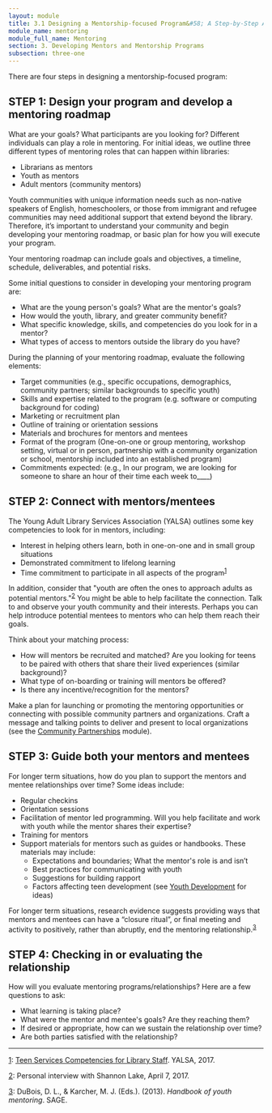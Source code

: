 ```yaml
---
layout: module
title: 3.1 Designing a Mentorship-focused Program&#58; A Step-by-Step Approach
module_name: mentoring
module_full_name: Mentoring
section: 3. Developing Mentors and Mentorship Programs
subsection: three-one
---
```


There are four steps in designing a mentorship-focused program:

## STEP 1: Design your program and develop a mentoring roadmap 

What are your goals? What participants are you looking for? Different individuals can play a role in mentoring. For initial ideas, we outline three different types of mentoring roles that can happen within libraries:  

- Librarians as mentors  
- Youth as mentors 
- Adult mentors (community mentors) 

Youth communities with unique information needs such as non-native speakers of English, homeschoolers, or those from immigrant and refugee communities may need additional support that extend beyond the library. Therefore, it’s important to understand your community and begin developing your mentoring roadmap, or basic plan for how you will execute your program.  

Your mentoring roadmap can include goals and objectives, a timeline, schedule, deliverables, and potential risks. 

Some initial questions to consider in developing your mentoring program are: 

- What are the young person's goals? What are the mentor's goals? 
- How would the youth, library, and greater community benefit? 
- What specific knowledge, skills, and competencies do you look for in a mentor? 
- What types of access to mentors outside the library do you have? 

During the planning of your mentoring roadmap, evaluate the following elements: 

- Target communities (e.g., specific occupations, demographics, community partners; similar backgrounds to specific youth) 
- Skills and expertise related to the program (e.g. software or computing background for coding) 
- Marketing or recruitment plan 
- Outline of training or orientation sessions 
- Materials and brochures for mentors and mentees 
- Format of the program (One-on-one or group mentoring, workshop setting, virtual or in person, partnership with a community organization or school, mentorship included into an established program) 
- Commitments expected: (e.g., In our program, we are looking for someone to share an hour of their time each week to____) 

## STEP 2: Connect with mentors/mentees

The Young Adult Library Services Association (YALSA) outlines some key competencies to look for in mentors, including: 

- Interest in helping others learn, both in one-on-one and in small group situations 
- Demonstrated commitment to lifelong learning 
- Time commitment to participate in all aspects of the program<sup><a name="1" href="#fn1">1</a></sup>

In addition, consider that "youth are often the ones to approach adults as potential mentors."<sup><a name="2" href="#fn2">2</a></sup> You might be able to help facilitate the connection. Talk to and observe your youth community and their interests. Perhaps you can help introduce potential mentees to mentors who can help them reach their goals. 

Think about your matching process: 

- How will mentors be recruited and matched? Are you looking for teens to be paired with others that share their lived experiences (similar background)?  
- What type of on-boarding or training will mentors be offered? 
- Is there any incentive/recognition for the mentors? 

Make a plan for launching or promoting the mentoring opportunities or connecting with possible community partners and organizations. Craft a message and talking points to deliver and present to local organizations (see the [Community Partnerships](../partnerships/index.html) module). 

## STEP 3: Guide both your mentors and mentees

For longer term situations, how do you plan to support the mentors and mentee relationships over time? Some ideas include: 

- Regular checkins 
- Orientation sessions 
- Facilitation of mentor led programming. Will you help facilitate and work with youth while the mentor shares their expertise? 
- Training for mentors 
- Support materials for mentors such as guides or handbooks. These materials may include: 
  - Expectations and boundaries; What the mentor's role is and isn’t 
  - Best practices for communicating with youth 
  - Suggestions for building rapport 
  - Factors affecting teen development (see [Youth Development](../youth-development/) for ideas) 

For longer term situations, research evidence suggests providing ways that mentors and mentees can have a “closure ritual”, or final meeting and activity to positively, rather than abruptly, end the mentoring relationship.<sup><a name="3" href="#fn3">3</a></sup> 

## STEP 4: Checking in or evaluating the relationship 

How will you evaluate mentoring programs/relationships? Here are a few questions to ask: 

- What learning is taking place? 
- What were the mentor and mentee's goals? Are they reaching them? 
- If desired or appropriate, how can we sustain the relationship over time? 
- Are both parties satisfied with the relationship?

<hr/>


<a name="fn1" href="#1">1</a>:  [Teen Services Competencies for Library Staff](http://www.ala.org/yalsa/guidelines/yacompetencies2010). YALSA, 2017.

<a name="fn2" href="#2">2</a>:  Personal interview with Shannon Lake, April 7, 2017.

<a name="fn3" href="#3">3</a>:  DuBois, D. L., & Karcher, M. J. (Eds.). (2013). _Handbook of youth mentoring_. SAGE. 